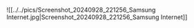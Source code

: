 ![[../../pics/Screenshot_20240928_221256_Samsung Internet.jpg|Screenshot_20240928_221256_Samsung Internet]]